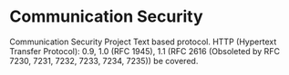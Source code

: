 # Communication Security
Communication Security Project
Text based protocol. 
HTTP (Hypertext Transfer Protocol): 0.9, 1.0 (RFC 1945), 1.1 (RFC 2616 (Obsoleted by RFC 7230, 7231, 7232, 7233, 7234, 7235)) be covered.

